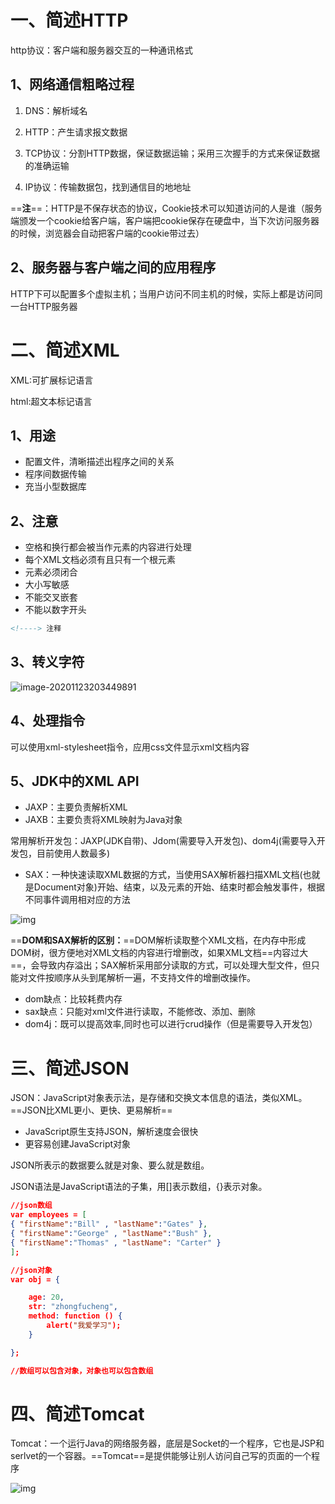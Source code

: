# 一、简述HTTP

http协议：客户端和服务器交互的一种通讯格式

## 1、网络通信粗略过程

1. DNS：解析域名

2. HTTP：产生请求报文数据

3. TCP协议：分割HTTP数据，保证数据运输；采用三次握手的方式来保证数据的准确运输

4. IP协议：传输数据包，找到通信目的地地址

==**注**==：HTTP是不保存状态的协议，Cookie技术可以知道访问的人是谁（服务端颁发一个cookie给客户端，客户端把cookie保存在硬盘中，当下次访问服务器的时候，浏览器会自动把客户端的cookie带过去）

## 2、服务器与客户端之间的应用程序

HTTP下可以配置多个虚拟主机；当用户访问不同主机的时候，实际上都是访问同一台HTTP服务器

# 二、简述XML

XML:可扩展标记语言

html:超文本标记语言

## 1、用途

- 配置文件，清晰描述出程序之间的关系
- 程序间数据传输
- 充当小型数据库

## 2、注意

- 空格和换行都会被当作元素的内容进行处理
- 每个XML文档必须有且只有一个根元素
- 元素必须闭合
- 大小写敏感
- 不能交叉嵌套
- 不能以数字开头

```xml
<!---->	注释
```

## 3、转义字符

![image-20201123203449891](C:\Users\flyer\OneDrive\笔记\Note\Java\http简述.assets\image-20201123203449891.png)

## 4、处理指令

可以使用xml-stylesheet指令，应用css文件显示xml文档内容

## 5、JDK中的XML API

- JAXP：主要负责解析XML
- JAXB：主要负责将XML映射为Java对象

常用解析开发包：JAXP(JDK自带)、Jdom(需要导入开发包)、dom4j(需要导入开发包，目前使用人数最多)

- SAX：一种快速读取XML数据的方式，当使用SAX解析器扫描XML文档(也就是Document对象)开始、结束，以及元素的开始、结束时都会触发事件，根据不同事件调用相对应的方法

![img](https://mmbiz.qpic.cn/mmbiz_png/2BGWl1qPxib0JftI9zEibicrOWANAQHhgSWunSIiapgANbjTHvKmIQmoTUfvKmrNX04dqoNWF0RolBGw2mAb8sxpWw/640?wx_fmt=png&tp=webp&wxfrom=5&wx_lazy=1&wx_co=1)

==**DOM和SAX解析的区别：**==DOM解析读取整个XML文档，在内存中形成DOM树，很方便地对XML文档的内容进行增删改，如果XML文档==内容过大==，会导致内存溢出；SAX解析采用部分读取的方式，可以处理大型文件，但只能对文件按顺序从头到尾解析一遍，不支持文件的增删改操作。

- dom缺点：比较耗费内存
- sax缺点：只能对xml文件进行读取，不能修改、添加、删除
- dom4j：既可以提高效率,同时也可以进行crud操作（但是需要导入开发包）

# 三、简述JSON

JSON：JavaScript对象表示法，是存储和交换文本信息的语法，类似XML。==JSON比XML更小、更快、更易解析==

- JavaScript原生支持JSON，解析速度会很快
- 更容易创建JavaScript对象

JSON所表示的数据要么就是对象、要么就是数组。

JSON语法是JavaScript语法的子集，用[]表示数组，{}表示对象。

```json
//json数组
var employees = [
{ "firstName":"Bill" , "lastName":"Gates" },
{ "firstName":"George" , "lastName":"Bush" },
{ "firstName":"Thomas" , "lastName": "Carter" }
];

//json对象
var obj = {

    age: 20,
    str: "zhongfucheng",
    method: function () {
        alert("我爱学习");
    }

};

//数组可以包含对象，对象也可以包含数组
```

# 四、简述Tomcat

Tomcat：一个运行Java的网络服务器，底层是Socket的一个程序，它也是JSP和serlvet的一个容器。==Tomcat==是提供能够让别人访问自己写的页面的一个程序

![img](https://mmbiz.qpic.cn/mmbiz_png/2BGWl1qPxib2FPYiazSBurrVsbt1mkHFfD4qk2zZZQ9rS9v4tbsUOiavJEVwbl2Mb7icAbg6cGgzxYfdMBibvrH9ibdA/640?wx_fmt=png&tp=webp&wxfrom=5&wx_lazy=1&wx_co=1)





















